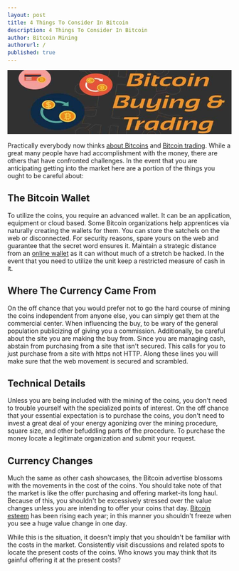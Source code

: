 ```yaml
---
layout: post
title: 4 Things To Consider In Bitcoin
description: 4 Things To Consider In Bitcoin
author: Bitcoin Mining
authorurl: /
published: true
---
```


<center><img src="/images/bitcoin-4-things.jpg" alt="bitcoin to consider"></center>

<p>Practically everybody now thinks <a href="/some-fast-facts-about-bitcoin-mining-14/">about Bitcoins</a> and <a href="/bitcoin-mining-not-a-waste-of-electricity/">Bitcoin trading</a>. While a great many people have had accomplishment with the money, there are others that have confronted challenges. In the event that you are anticipating getting into the market here are a portion of the things you ought to be careful about: </p>

<h2>The Bitcoin Wallet</h2>

<p>To utilize the coins, you require an advanced wallet. It can be an application, equipment or cloud based. Some Bitcoin organizations help apprentices via naturally creating the wallets for them. You can store the satchels on the web or disconnected. For security reasons, spare yours on the web and guarantee that the secret word ensures it. Maintain a strategic distance from an <a href="/buying-bitcoins/">online wallet</a> as it can without much of a stretch be hacked. In the event that you need to utilize the unit keep a restricted measure of cash in it. </p>

<h2>Where The Currency Came From</h2>

<p>On the off chance that you would prefer not to go the hard course of mining the coins independent from anyone else, you can simply get them at the commercial center. When influencing the buy, to be wary of the general population publicizing of giving you a commission. Additionally, be careful about the site you are making the buy from. Since you are managing cash, abstain from purchasing from a site that isn't secured. This calls for you to just purchase from a site with https not HTTP. Along these lines you will make sure that the web movement is secured and scrambled. </p>

<h2>Technical Details</h2>

<p>Unless you are being included with the mining of the coins, you don't need to trouble yourself with the specialized points of interest. On the off chance that your essential expectation is to purchase the coins, you don't need to invest a great deal of your energy agonizing over the mining procedure, square size, and other befuddling parts of the procedure. To purchase the money locate a legitimate organization and submit your request. </p>

<h2>Currency Changes</h2>

<p>Much the same as other cash showcases, the Bitcoin advertise blossoms with the movements in the cost of the coins. You should take note of that the market is like the offer purchasing and offering market-its long haul. Because of this, you shouldn't be excessively stressed over the value changes unless you are intending to offer your coins that day. <a href="/comprehending-bitcoin-cost-charts/">Bitcoin esteem</a> has been rising each year; in this manner you shouldn't freeze when you see a huge value change in one day. </p>

While this is the situation, it doesn't imply that you shouldn't be familiar with the costs in the market. Consistently visit discussions and related spots to locate the present costs of the coins. Who knows you may think that its gainful offering it at the present costs?
